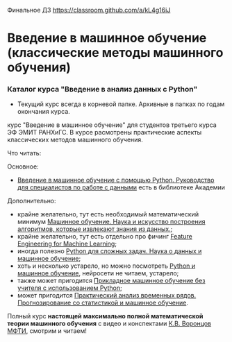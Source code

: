 Финальное ДЗ https://classroom.github.com/a/kL4g16iJ

# Введение в машинное обучение (классические методы машинного обучения)

### Каталог курса "Введение в анализ данных с Python" 

- Текущий курс всегда в корневой папке. Архивные в папках по годам окончания курса. 

курс "Введение в машинное обучение" для студентов третьего курса ЭФ ЭМИТ РАНХиГС. В курсе расмотрены практические аспекты классических методов машинного обучения. 

Что читать:

Основное:
- [Введение в машинное обучение с помощью Python. Руководство для специалистов по работе с данными](https://www.ozon.ru/product/vvedenie-v-mashinnoe-obuchenie-s-pomoshchyu-python-rukovodstvo-dlya-spetsialistov-po-rabote-140891479/?gclid=Cj0KCQjwm9yJBhDTARIsABKIcGYQpWkVvvgHSqLxKZQrHxeiy7tnd4JtJVGMAZVf4qiqFYEd_v_Cij4aAqOREALw_wcB&sh=b6tA4YBT&utm_campaign=RF_Product_Shopping_Books_super&utm_medium=cpc&utm_source=google) есть в библиотеке Академии

Дополнительно:
- крайне желательно, тут есть необходимый математический минимум [Машинное обучение. Наука и искусство построения алгоритмов, которые извлекают знания из данных.](https://www.ozon.ru/product/mashinnoe-obuchenie-nauka-i-iskusstvo-postroeniya-algoritmov-kotorye-izvlekayut-znaniya-iz-217048107/?asb=25p291gGS%252FCtwe%252FjizxZ40KhUIng1%252BGBJ65n1NckUP0%253D&asb2=5otbXtWhS5lFsWrW0EAE3EXSr9oplIybpDq8Xe7cGjA&keywords=Петер+флах&sh=qhGNMon5);
- крайне желательно, тут есть отдельно про фичинг [Feature Engineering for Machine Learning](https://www.oreilly.com/library/view/feature-engineering-for/9781491953235/);
- иногда полезно [Python для сложных задач. Наука о данных и машинное обучение](https://www.ozon.ru/product/python-dlya-slozhnyh-zadach-nauka-o-dannyh-i-mashinnoe-obuchenie-vander-plas-dzh-vander-plas-dzh-211433316/?asb=RLHzlRGua5YkFPAJXvXJVnjULjnWXB91zNevI1ifoTo%253D&asb2=OCzY9V__wKCDSWkOTl3Kofl1PeAaOqUGs4Z84jOQBPY&keywords=машинное+обучение+python&sh=w7vdSTr6);
- хоть и несколько устарело, но можно посмотреть [Python и машинное обучение](https://www.ozon.ru/product/python-i-mashinnoe-obuchenie-217046744/?asb=I7%252Bq6yPXaq%252BIFTLjHIx%252Flbz%252BezVkqSC%252FI1EHumLypXQ%253D&asb2=aFWPugDjg50bg1d4RYmknxbrMkbMVqtc5jlw0sxi8D4&keywords=machine+learning&sh=olJiXjjS), нейросети не читаем, устарело;
- также может пригодится [Прикладное машинное обучение без учителя с использованием Python](https://www.ozon.ru/product/prikladnoe-mashinnoe-obuchenie-bez-uchitelya-s-ispolzovaniem-python-patel-ankur-277453373/?gclid=Cj0KCQjwm9yJBhDTARIsABKIcGYbvMlfmKeCH8EdbjXGJk_SHNtsaNkDzZjNbIYQisYUAN9zKIGCCyIaAihQEALw_wcB&sh=L01CMB1l&utm_campaign=RF_Product_Shopping_Books_normal&utm_medium=cpc&utm_source=google);
- может пригодится [Практический анализ временных рядов. Прогнозирование со статистикой и машинное обучение](https://www.ozon.ru/product/prakticheskiy-analiz-vremennyh-ryadov-prognozirovanie-so-statistikoy-i-mashinnoe-obuchenie-218051019/?asb=qnkakRXjmh7z1AQ4BUN%252BuuupmdqsUxDRJ%252BKnOHiD9Dc%253D&asb2=QN5qnHzEElP2-vf_aAyQZ5L_UwcEnxQliZAnvdGMLLRzgJbopLT4nn0-8byjOFn3&sh=uIvwe5W3).

Полный курс **настоящей максимально полной математической теории машинного обучения** с видео и конспектами [К.В. Воронцов МФТИ](http://www.machinelearning.ru/wiki/index.php?title=Машинное_обучение_%28курс_лекций%2C_К.В.Воронцов%29), смотрим и читаем!
